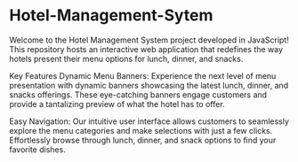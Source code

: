 # Hotel-Management-Sytem
Welcome to the Hotel Management System project developed in JavaScript! This repository hosts an interactive web application that redefines the way hotels present their menu options for lunch, dinner, and snacks.

Key Features
Dynamic Menu Banners: Experience the next level of menu presentation with dynamic banners showcasing the latest lunch, dinner, and snacks offerings. These eye-catching banners engage customers and provide a tantalizing preview of what the hotel has to offer.

Easy Navigation: Our intuitive user interface allows customers to seamlessly explore the menu categories and make selections with just a few clicks. Effortlessly browse through lunch, dinner, and snack options to find your favorite dishes.
